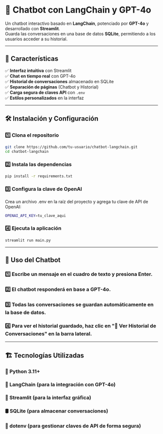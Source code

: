 # 🤖 Chatbot con LangChain y GPT-4o

Un chatbot interactivo basado en **LangChain**, potenciado por **GPT-4o** y desarrollado con **Streamlit**.  
Guarda las conversaciones en una base de datos **SQLite**, permitiendo a los usuarios acceder a su historial.  

---

## 🚀 Características  

✅ **Interfaz intuitiva** con Streamlit  
✅ **Chat en tiempo real** con GPT-4o   
✅ **Historial de conversaciones** almacenado en SQLite  
✅ **Separación de páginas** (Chatbot y Historial)  
✅ **Carga segura de claves API** con `.env`  
✅ **Estilos personalizados** en la interfaz  

---

## 🛠️ Instalación y Configuración  

### 1️⃣ Clona el repositorio  

```sh
git clone https://github.com/tu-usuario/chatbot-langchain.git 
cd chatbot-langchain
```

### 2️⃣ Instala las dependencias

```sh
pip install -r requirements.txt
```

### 3️⃣ Configura la clave de OpenAI

Crea un archivo .env en la raíz del proyecto y agrega tu clave de API de OpenAI:

```sh
OPENAI_API_KEY=tu_clave_aqui
```

### 4️⃣ Ejecuta la aplicación

```sh
streamlit run main.py
```

---

## 📜 Uso del Chatbot
### 1️⃣ Escribe un mensaje en el cuadro de texto y presiona Enter.
### 2️⃣ El chatbot responderá en base a GPT-4o.
### 3️⃣ Todas las conversaciones se guardan automáticamente en la base de datos.
### 4️⃣ Para ver el historial guardado, haz clic en "📜 Ver Historial de Conversaciones" en la barra lateral.

---

## 🏗️ Tecnologías Utilizadas
### 🐍 Python 3.11+
### 🤖 LangChain (para la integración con GPT-4o)
### 🎨 Streamlit (para la interfaz gráfica)
### 🛢 SQLite (para almacenar conversaciones)
### 🔐 dotenv (para gestionar claves de API de forma segura)
